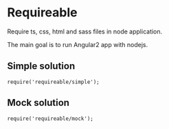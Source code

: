 # Requireable
Require ts, css, html and sass files in node application.

The main goal is to run Angular2 app with nodejs.

## Simple solution
```require('requireable/simple');```

## Mock solution
```require('requireable/mock');```